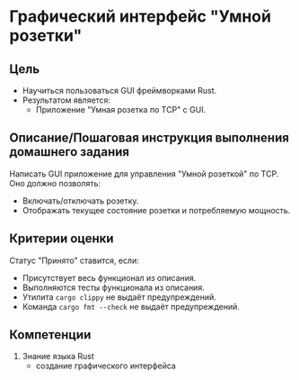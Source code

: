 # Графический интерфейс "Умной розетки"

## Цель

- Научиться пользоваться GUI фреймворками Rust.
- Результатом является:
  - Приложение "Умная розетка по TCP" с GUI.

## Описание/Пошаговая инструкция выполнения домашнего задания

Написать GUI приложение для управления "Умной розеткой" по TCP. Оно должно позволять:

- Включать/отключать розетку.
- Отображать текущее состояние розетки и потребляемую мощность.

## Критерии оценки

Статус "Принято" ставится, если:

- Присутствует весь функционал из описания.
- Выполняются тесты функционала из описания.
- Утилита `cargo clippy` не выдаёт предупреждений.
- Команда `cargo fmt --check` не выдаёт предупреждений.

## Компетенции

1. Знание языка Rust
   - создание графического интерфейса
